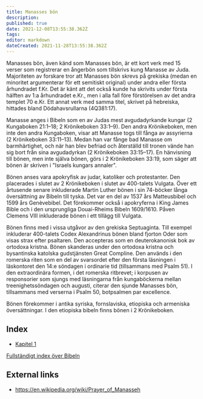 ```yaml
---
title: Manasses bön
description: 
published: true
date: 2021-12-08T13:55:38.362Z
tags: 
editor: markdown
dateCreated: 2021-11-28T13:55:38.362Z
---
```


Manasses bön, även känd som Manasses bön, är ett kort verk med 15 verser som registrerar en ångerbön som tillskrivs kung Manasse av Juda. Majoriteten av forskare tror att Manasses bön skrevs på grekiska (medan en minoritet argumenterar för ett semitiskt original) under andra eller första århundradet f.Kr. Det är känt att det också kunde ha skrivits under första hälften av 1:a århundradet e.Kr., men i alla fall före förstörelsen av det andra templet 70 e.Kr. Ett annat verk med samma titel, skrivet på hebreiska, hittades bland Dödahavsrullarna (4Q381:17).

Manasse anges i Bibeln som en av Judas mest avgudadyrkande kungar (2 Kungaboken 21:1–18; 2 Krönikeboken 33:1–9). Den andra Krönikeboken, men inte den andra Kungaboken, visar att Manasse togs till fånga av assyrierna (2 Krönikeboken 33:11–13). Medan han var fånge bad Manasse om barmhärtighet, och när han blev befriad och återställd till tronen vände han sig bort från sina avgudadyrkan (2 Krönikeboken 33:15–17). En hänvisning till bönen, men inte själva bönen, görs i 2 Krönikeboken 33:19, som säger att bönen är skriven i "Israels kungars annaler".

Bönen anses vara apokryfisk av judar, katoliker och protestanter. Den placerades i slutet av 2 Krönikeboken i slutet av 400-talets Vulgata. Över ett årtusende senare inkluderade Martin Luther bönen i sin 74-böcker långa översättning av Bibeln till tyska. Det var en del av 1537 års Matteusbibel och 1599 års Genèvebibel. Det förekommer också i apokryferna i King James Bible och i den ursprungliga Douai-Rheims Bibeln 1609/1610. Påven Clemens VIII inkluderade bönen i ett tillägg till Vulgata.

Bönen finns med i vissa utgåvor av den grekiska Septuaginta. Till exempel inkluderar 400-talets Codex Alexandrinus bönen bland fjorton Oder som visas strax efter psaltaren. Den accepteras som en deuterokanonisk bok av ortodoxa kristna. Bönen skanderas under den ortodoxa kristna och bysantinska katolska gudstjänsten Great Compline. Den används i den romerska riten som en del av svarsordet efter den första läsningen i läskontoret den 14:e söndagen i ordinarie tid (tillsammans med Psalm 51). I den extraordinära formen, i det romerska ritbrevet; i korpusen av responsorier som sjungs med läsningarna från kungaböckerna mellan treenighetssöndagen och augusti, citerar den sjunde Manasses bön, tillsammans med verserna i Psalm 50, botpsalmen par excellence.

Bönen förekommer i antika syriska, fornslaviska, etiopiska och armeniska översättningar. I den etiopiska bibeln finns bönen i 2 Krönikeboken.

## Index

- [Kapitel 1](/sv/Bible/Prayer_of_Manesseh/1)



[Fullständigt index över Bibeln](/sv/index/bible)


## External links

- https://en.wikipedia.org/wiki/Prayer_of_Manasseh
